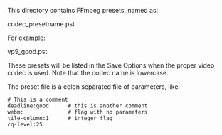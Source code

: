 This directory contains FFmpeg presets, named as:

codec_presetname.pst

For example:

vp9_good.pst

These presets will be listed in the Save Options when the proper video codec
is used.  Note that the codec name is lowercase.

The preset file is a colon separated file of parameters, like:

```
# This is a comment
deadline:good      # this is another comment
webm:              # flag with no parameters
tile-column:1      # integer flag
cq-level:25
```
